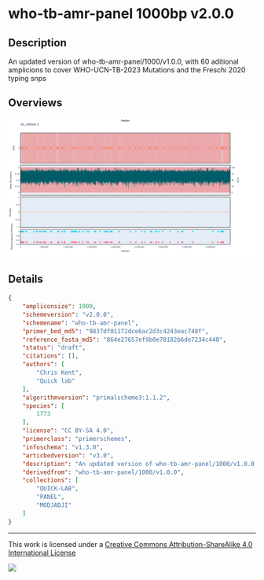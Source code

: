 # who-tb-amr-panel 1000bp v2.0.0

## Description

An updated version of who-tb-amr-panel/1000/v1.0.0, with 60 aditional amplicions to cover WHO-UCN-TB-2023 Mutations and the Freschi 2020 typing snps

## Overviews

![NC_000962.3.png](work/NC_000962.3.png)

## Details

```json
{
    "ampliconsize": 1000,
    "schemeversion": "v2.0.0",
    "schemename": "who-tb-amr-panel",
    "primer_bed_md5": "9837df01172dce6ac2d3c4243eac748f",
    "reference_fasta_md5": "864e27657ef9b0e70182b6de7234c440",
    "status": "draft",
    "citations": [],
    "authors": [
        "Chris Kent",
        "Quick lab"
    ],
    "algorithmversion": "primalscheme3:1.1.2",
    "species": [
        1773
    ],
    "license": "CC BY-SA 4.0",
    "primerclass": "primerschemes",
    "infoschema": "v1.3.0",
    "articbedversion": "v3.0",
    "description": "An updated version of who-tb-amr-panel/1000/v1.0.0, with 60 aditional amplicions to cover WHO-UCN-TB-2023 Mutations and the Freschi 2020 typing snps",
    "derivedfrom": "who-tb-amr-panel/1000/v1.0.0",
    "collections": [
        "QUICK-LAB",
        "PANEL",
        "MODJADJI"
    ]
}
```



------------------------------------------------------------------------

This work is licensed under a [Creative Commons Attribution-ShareAlike 4.0 International License](http://creativecommons.org/licenses/by-sa/4.0/) 

![](https://i.creativecommons.org/l/by-sa/4.0/88x31.png)